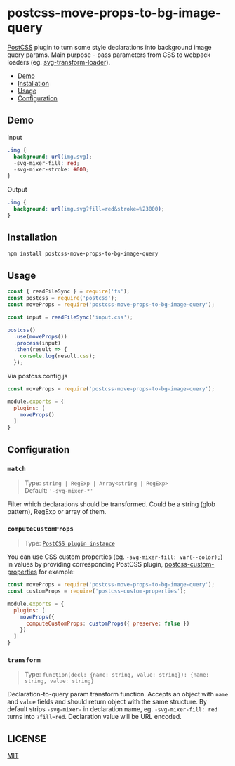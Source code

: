 # postcss-move-props-to-bg-image-query

[PostCSS](https://github.com/postcss/postcss) plugin to turn some style 
declarations into background image query params. Main purpose - pass parameters 
from CSS to webpack loaders (eg. [svg-transform-loader](https://github.com/kisenka/svg-mixer/tree/master/packages/svg-transform-loader)).

- [Demo](#demo)
- [Installation](#installation)
- [Usage](#usage)
- [Configuration](#configuration)

## Demo

Input
```css
.img {
  background: url(img.svg); 
  -svg-mixer-fill: red;
  -svg-mixer-stroke: #000;
}
```

Output
```css
.img {
  background: url(img.svg?fill=red&stroke=%23000);
}
```

## Installation

```sh
npm install postcss-move-props-to-bg-image-query
```

## Usage

```js
const { readFileSync } = require('fs');
const postcss = require('postcss');
const moveProps = require('postcss-move-props-to-bg-image-query');

const input = readFileSync('input.css');

postcss()
  .use(moveProps())
  .process(input)
  .then(result => {
    console.log(result.css);
  });
```

Via postcss.config.js

```js
const moveProps = require('postcss-move-props-to-bg-image-query');

module.exports = {
  plugins: [
    moveProps()
  ]
}
```

## Configuration

### `match`

> Type: `string | RegExp | Array<string | RegExp>`<br>
> Default: `'-svg-mixer-*'`

Filter which declarations should be transformed. Could be a string (glob pattern), 
RegExp or array of them.

### `computeCustomProps`

> Type: [`PostCSS plugin instance`](https://api.postcss.org/global.html#pluginFunction)<br>

You can use CSS custom properties (eg. `-svg-mixer-fill: var(--color);`) in values by providing corresponding PostCSS plugin,
[postcss-custom-properties](https://github.com/postcss/postcss-custom-properties) for example:

```js
const moveProps = require('postcss-move-props-to-bg-image-query');
const customProps = require('postcss-custom-properties');

module.exports = {
  plugins: [
    moveProps({
      computeCustomProps: customProps({ preserve: false })
    })
  ]
}
```

### `transform`

> Type: `function(decl: {name: string, value: string}): {name: string, value: string}`<br>

Declaration-to-query param transform function. Accepts an object with `name` and 
`value` fields and should return object with the same structure. By default strips 
`-svg-mixer-` in declaration name, eg. `-svg-mixer-fill: red` turns into `?fill=red`. Declaration 
value will be URL encoded.

## LICENSE

[MIT](https://github.com/JetBrains/svg-mixer/blob/master/LICENSE)
